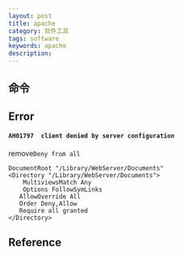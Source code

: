 ```yaml
---
layout: post
title: apache
category: 软件工具
tags: software
keywords: apache
description: 
---
```


## 命令

## Error

#### `AH01797  client denied by server configuration`


remove`Deny from all`

```
DocumentRoot "/Library/WebServer/Documents"
<Directory "/Library/WebServer/Documents">
	MultiviewsMatch Any
	Options FollowSymLinks
   AllowOverride All
   Order Deny,Allow
   Require all granted
</Directory>
```


## Reference

